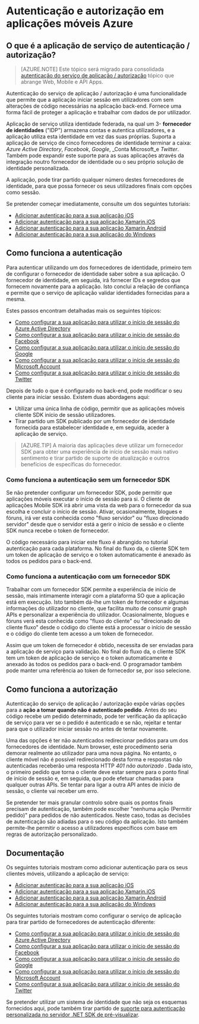 <properties
    pageTitle="Autenticação e autorização em aplicações móveis Azure | Microsoft Azure"
    description="Descrição geral da autenticação e de referência conceptual / autorização de funcionalidades para as aplicações móveis do Azure"
    services="app-service\mobile"
    documentationCenter=""
    authors="mattchenderson"
    manager="erikre"
    editor=""/>

<tags
    ms.service="app-service-mobile"
    ms.workload="mobile"
    ms.tgt_pltfrm="na"
    ms.devlang="multiple"
    ms.topic="article"
    ms.date="10/01/2016"
    ms.author="mahender"/>

# <a name="authentication-and-authorization-in-azure-mobile-apps"></a>Autenticação e autorização em aplicações móveis Azure

## <a name="what-is-app-service-authentication--authorization"></a>O que é a aplicação de serviço de autenticação / autorização?

> [AZURE.NOTE] Este tópico será migrado para consolidada [autenticação do serviço de aplicação / autorização](../app-service/app-service-authentication-overview.md) tópico que abrange Web, Mobile e API Apps.

Autenticação do serviço de aplicação / autorização é uma funcionalidade que permite que a aplicação iniciar sessão em utilizadores com sem alterações de código necessárias na aplicação back-end. Fornece uma forma fácil de proteger a aplicação e trabalhar com dados de por utilizador.

Aplicação de serviço utiliza identidade federada, na qual um 3- **fornecedor de identidades** ("IDP") armazena contas e autentica utilizadores, e a aplicação utiliza esta identidade em vez das suas próprias. Suporta a aplicação de serviço de cinco fornecedores de identidade terminar a caixa: _Azure Active Directory_, _Facebook_, _Google_, _Conta Microsoft_e _Twitter_. Também pode expandir este suporte para as suas aplicações através da integração noutro fornecedor de identidade ou o seu próprio solução de identidade personalizada.

A aplicação, pode tirar partido qualquer número destes fornecedores de identidade, para que possa fornecer os seus utilizadores finais com opções como sessão.

Se pretender começar imediatamente, consulte um dos seguintes tutoriais:

- [Adicionar autenticação para a sua aplicação iOS]
- [Adicionar autenticação para a sua aplicação Xamarin.iOS]
- [Adicionar autenticação para a sua aplicação Xamarin.Android]
- [Adicionar autenticação para a sua aplicação do Windows]

## <a name="how-authentication-works"></a>Como funciona a autenticação

Para autenticar utilizando um dos fornecedores de identidade, primeiro tem de configurar o fornecedor de identidade saber sobre a sua aplicação. O fornecedor de identidade, em seguida, irá fornecer IDs e segredos que fornecem novamente para a aplicação. Isto conclui a relação de confiança e permite que o serviço de aplicação validar identidades fornecidas para a mesma.

Estes passos encontram detalhadas mais os seguintes tópicos:

- [Como configurar a sua aplicação para utilizar o início de sessão do Azure Active Directory]
- [Como configurar a sua aplicação para utilizar o início de sessão do Facebook]
- [Como configurar a sua aplicação para utilizar o início de sessão do Google]
- [Como configurar a sua aplicação para utilizar o início de sessão do Microsoft Account]
- [Como configurar a sua aplicação para utilizar o início de sessão do Twitter]

Depois de tudo o que é configurado no back-end, pode modificar o seu cliente para iniciar sessão. Existem duas abordagens aqui:

- Utilizar uma única linha de código, permitir que as aplicações móveis cliente SDK início de sessão utilizadores.
- Tirar partido um SDK publicado por um fornecedor de identidade fornecida para estabelecer identidade e, em seguida, aceder à aplicação de serviço.

>[AZURE.TIP] A maioria das aplicações deve utilizar um fornecedor SDK para obter uma experiência de início de sessão mais nativo sentimento e tirar partido de suporte de atualização e outros benefícios de específicas do fornecedor.

### <a name="how-authentication-without-a-provider-sdk-works"></a>Como funciona a autenticação sem um fornecedor SDK

Se não pretender configurar um fornecedor SDK, pode permitir que aplicações móveis executar o início de sessão para si. O cliente de aplicações Mobile SDK irá abrir uma vista da web para o fornecedor da sua escolha e concluir o início de sessão. Ativar, ocasionalmente, blogues e fóruns, irá ver esta conhecida como "fluxo servidor" ou "fluxo direcionado servidor" desde que o servidor está a gerir o início de sessão e o cliente SDK nunca recebe o token de fornecedor.

O código necessário para iniciar este fluxo é abrangido no tutorial autenticação para cada plataforma. No final do fluxo da, o cliente SDK tem um token de aplicação de serviço e o token automaticamente é anexado às todos os pedidos para o back-end.

### <a name="how-authentication-with-a-provider-sdk-works"></a>Como funciona a autenticação com um fornecedor SDK

Trabalhar com um fornecedor SDK permite a experiência de início de sessão, mais intimamente interagir com a plataforma SO que a aplicação está em execução. Isto também dá-lhe um token de fornecedor e algumas informações do utilizador no cliente, que facilita muito de consumir graph APIs e personalizar a experiência do utilizador. Ocasionalmente, blogues e fóruns verá esta conhecida como "fluxo do cliente" ou "direcionado de cliente fluxo" desde o código do cliente está a processar o início de sessão e o código do cliente tem acesso a um token de fornecedor.

Assim que um token de fornecedor é obtido, necessita de ser enviadas para a aplicação de serviço para validação. No final do fluxo da, o cliente SDK tem um token de aplicação de serviço e o token automaticamente é anexado às todos os pedidos para o back-end. O programador também pode manter uma referência ao token de fornecedor se, por isso selecione.

## <a name="how-authorization-works"></a>Como funciona a autorização

Autenticação do serviço de aplicação / autorização expõe várias opções para a **ação a tomar quando não é autenticado pedido**. Antes do seu código recebe um pedido determinado, pode ter verificação da aplicação de serviço para ver se o pedido é autenticado e se não, rejeitar e tentar para que o utilizador iniciar sessão no antes de tentar novamente.

Uma das opções é ter não autenticados redirecionar pedidos para um dos fornecedores de identidade. Num browser, este procedimento seria demorar realmente ao utilizador para uma nova página. No entanto, o cliente móvel não é possível redirecionado desta forma e respostas não autenticadas receberão uma resposta HTTP _401 não autorizado_ . Dada isto, o primeiro pedido que torna o cliente deve estar sempre para o ponto final de início de sessão e, em seguida, que pode efetuar chamadas para qualquer outras APIs. Se tentar para ligar a outra API antes de início de sessão, o cliente vai receber um erro.

Se pretender ter mais granular controlo sobre quais os pontos finais precisam de autenticação, também pode escolher "nenhuma ação (Permitir pedido)" para pedidos de não autenticados. Neste caso, todas as decisões de autenticação são adiadas para o seu código da aplicação. Isto também permite-lhe permitir o acesso a utilizadores específicos com base em regras de autorização personalizado.

## <a name="documentation"></a>Documentação

Os seguintes tutoriais mostram como adicionar autenticação para os seus clientes móveis, utilizando a aplicação de serviço:

- [Adicionar autenticação para a sua aplicação iOS]
- [Adicionar autenticação para a sua aplicação Xamarin.iOS]
- [Adicionar autenticação para a sua aplicação Xamarin.Android]
- [Adicionar autenticação para a sua aplicação do Windows]

Os seguintes tutoriais mostram como configurar o serviço de aplicação para tirar partido de fornecedores de autenticação diferente:

- [Como configurar a sua aplicação para utilizar o início de sessão do Azure Active Directory]
- [Como configurar a sua aplicação para utilizar o início de sessão do Facebook]
- [Como configurar a sua aplicação para utilizar o início de sessão do Google]
- [Como configurar a sua aplicação para utilizar o início de sessão do Microsoft Account]
- [Como configurar a sua aplicação para utilizar o início de sessão do Twitter]

Se pretender utilizar um sistema de identidade que não seja os esquemas fornecidos aqui, pode também tirar partido de [suporte para autenticação personalizada no servidor .NET SDK de pré-visualizar](app-service-mobile-dotnet-backend-how-to-use-server-sdk.md#custom-auth).

[Adicionar autenticação para a sua aplicação iOS]: app-service-mobile-ios-get-started-users.md
[Adicionar autenticação para a sua aplicação Xamarin.iOS]: app-service-mobile-xamarin-ios-get-started-users.md
[Adicionar autenticação para a sua aplicação Xamarin.Android]: app-service-mobile-xamarin-android-get-started-users.md
[Adicionar autenticação para a sua aplicação do Windows]: app-service-mobile-windows-store-dotnet-get-started-users.md

[Como configurar a sua aplicação para utilizar o início de sessão do Azure Active Directory]: app-service-mobile-how-to-configure-active-directory-authentication.md
[Como configurar a sua aplicação para utilizar o início de sessão do Facebook]: app-service-mobile-how-to-configure-facebook-authentication.md
[Como configurar a sua aplicação para utilizar o início de sessão do Google]: app-service-mobile-how-to-configure-google-authentication.md
[Como configurar a sua aplicação para utilizar o início de sessão do Microsoft Account]: app-service-mobile-how-to-configure-microsoft-authentication.md
[Como configurar a sua aplicação para utilizar o início de sessão do Twitter]: app-service-mobile-how-to-configure-twitter-authentication.md
